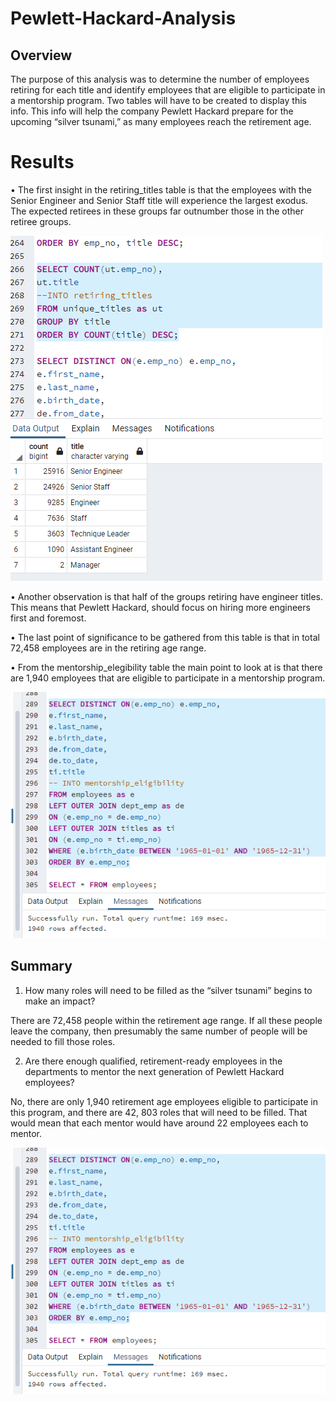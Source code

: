 # Pewlett-Hackard-Analysis

## Overview
The purpose of this analysis was to determine the number of employees retiring for each title and identify employees that are eligible to participate in a mentorship program. Two tables will have to be created to display this info. This info will help the company Pewlett Hackard prepare for the upcoming “silver tsunami,” as many employees reach the retirement age. 


# Results

•	The first insight in the retiring_titles table is that the employees with the Senior Engineer and Senior Staff title will experience the largest exodus. The expected retirees in these groups far outnumber those in the other retiree groups. 

![](https://github.com/TannerOrmanoski/Pewlett-Hackard-Analysis/blob/main/Employees%20retiring%20by%20title.png)

•	Another observation is that half of the groups retiring have engineer titles. This means that Pewlett Hackard, should focus on hiring more engineers first and foremost. 



•	The last point of significance to be gathered from this table is that in total 72,458 employees are in the retiring age range.



•	From the mentorship_elegibility table the main point to look at is that there are 1,940 employees that are eligible to participate in a mentorship program. 

![](https://github.com/TannerOrmanoski/Pewlett-Hackard-Analysis/blob/main/Mentorship%20eligible%20employees.png)

## Summary 

1)	How many roles will need to be filled as the “silver tsunami” begins to make an impact?

There are 72,458 people within the retirement age range. If all these people leave the company, then presumably the same number of people will be needed to fill those roles.



2)	Are there enough qualified, retirement-ready employees in the departments to mentor the next generation of Pewlett Hackard employees?

No, there are only 1,940 retirement age employees eligible to participate in this program, and there are 42, 803 roles that will need to be filled. That would mean that each mentor would have around 22 employees each to mentor.

![](https://github.com/TannerOrmanoski/Pewlett-Hackard-Analysis/blob/main/Mentorship%20eligible%20employees.png)
